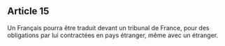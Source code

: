 Article 15
----
Un Français pourra être traduit devant un tribunal de France, pour des
obligations par lui contractées en pays étranger, même avec un étranger.
